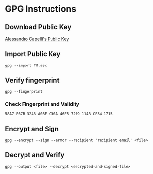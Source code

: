 # GPG Instructions

## Download Public Key

[Alessandro Capelli's Public Key](https://github.com/AlessandroCapelli/GPG-Instructions/blob/main/PK.asc)

## Import Public Key

```
gpg --import PK.asc
```

## Verify fingerprint

```
gpg --fingerprint
```

### Check Fingerprint and Validity

```
58A7 F67B 3243 A08E C30A 46E5 7209 114B CF34 1715
```

## Encrypt and Sign

```
gpg --encrypt --sign --armor --recipient 'recipient email' <file>
```

## Decrypt and Verify

```
gpg --output <file> --decrypt <encrypted-and-signed-file>
```
